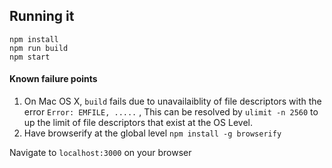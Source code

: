 ## Running it

```
npm install
npm run build
npm start
```

#### Known failure points

1. On Mac OS X, `build` fails due to unavailaiblity of file descriptors with the error `Error: EMFILE, .....` , This can be resolved by `ulimit -n 2560` to up the limit of file descriptors that exist at the OS Level.
2. Have browserify at the global level `npm install -g browserify`

Navigate to `localhost:3000` on your browser